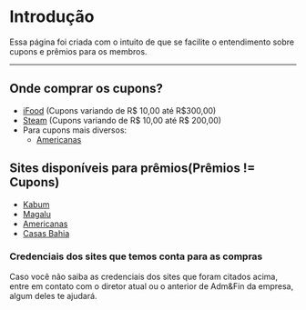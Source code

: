 # Introdução

Essa página foi criada com o intuito de que se facilite o entendimento sobre cupons e prêmios para os membros.

---

## Onde comprar os cupons?

- [iFood](https://contrate-beneficios.ifood.com.br/ifood-card/compre) (Cupons variando de R$ 10,00 até R$300,00)
- [Steam](https://store.steampowered.com/digitalgiftcards/) (Cupons variando de R$ 10,00 até R$ 200,00)
- Para cupons mais diversos:
    - [Americanas](https://empresas.americanas.com.br/)

## Sites disponíveis para prêmios(Prêmios != Cupons)

- [Kabum](https://kabum.com.br)
- [Magalu](https://magaluempresas.com.br)
- [Americanas](https://empresas.americanas.com.br/)
- [Casas Bahia](https://casasbahia.com.br)

### Credenciais dos sites que temos conta para as compras

Caso você não saiba as credenciais dos sites que foram citados acima, entre em contato com o diretor atual ou o anterior de Adm&Fin da empresa, algum deles te ajudará.